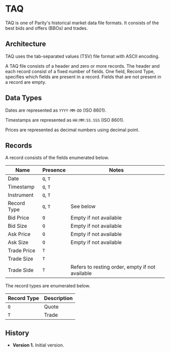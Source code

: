 TAQ
===

TAQ is one of Parity's historical market data file formats. It consists of the
best bids and offers (BBOs) and trades.


Architecture
------------

TAQ uses the tab-separated values (TSV) file format with ASCII encoding.

A TAQ file consists of a header and zero or more records. The header and each
record consist of a fixed number of fields. One field, Record Type, specifies
which fields are present in a record. Fields that are not present in a record
are empty.


Data Types
----------

Dates are represented as `YYYY-MM-DD` (ISO 8601).

Timestamps are represented as `HH:MM:SS.SSS` (ISO 8601).

Prices are represented as decimal numbers using decimal point.


Records
-------

A record consists of the fields enumerated below.

Name        | Presence | Notes
------------|----------|------------------------------------------------
Date        | `Q`, `T` |
Timestamp   | `Q`, `T` |
Instrument  | `Q`, `T` |
Record Type | `Q`, `T` | See below
Bid Price   | `Q`      | Empty if not available
Bid Size    | `Q`      | Empty if not available
Ask Price   | `Q`      | Empty if not available
Ask Size    | `Q`      | Empty if not available
Trade Price | `T`      |
Trade Size  | `T`      |
Trade Side  | `T`      | Refers to resting order, empty if not available

The record types are enumerated below.

Record Type | Description
------------|------------
`Q`         | Quote
`T`         | Trade


History
-------

- **Version 1.** Initial version.

